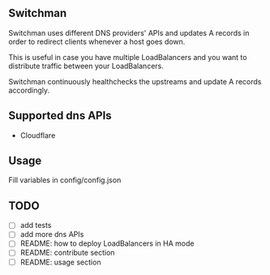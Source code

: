 ## Switchman
Switchman uses different DNS providers' APIs and updates A records in order to redirect clients whenever a host goes down.

This is useful in case you have multiple LoadBalancers and you want to distribute traffic between your LoadBalancers. 

Switchman continuously healthchecks the upstreams and update A records accordingly.

## Supported dns APIs
- Cloudflare 

## Usage
Fill variables in config/config.json

## TODO
- [ ] add tests
- [ ] add more dns APIs
- [ ] README: how to deploy LoadBalancers in HA mode
- [ ] README: contribute section
- [ ] README: usage section
